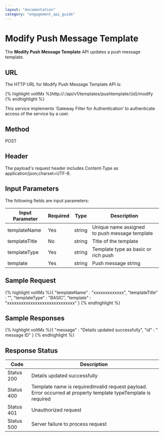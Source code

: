 ```yaml
---
layout: "documentation"
category: "engagement_api_guide"
---
```


# Modify Push Message Template

The **Modify Push Message Template** API updates a push message template.

## URL

The HTTP URL for Modify Push Message Template API is:

{% highlight voltMx %}http://<host>:<port>/api/v1/templates/pushtemplate/{id}/modify
{% endhighlight %}

This service implements ‘Gateway Filter for Authentication’ to authenticate access of the service by a user.

## Method

POST

## Header

The payload's request header includes Content-Type as application/json;charset=UTF-8.

## Input Parameters

The following fields are input parameters:

| Input Parameter | Required | Type   | Description                                   |
| --------------- | -------- | ------ | --------------------------------------------- |
| templateName    | Yes      | string | Unique name assigned to push message template |
| templateTitle   | No       | string | Title of the template                         |
| templateType    | Yes      | string | Template type as basic or rich push           |
| template        | Yes      | string | Push message string                           |

## Sample Request

{% highlight voltMx %}{
"templateName" : "xxxxxxxxxxxxx",
"templateTitle" : "",
"templateType" : "BASIC",
"template" : "xxxxxxxxxxxxxxxxxxxxxxxxxxxxx"
}
{% endhighlight %}

## Sample Responses

{% highlight voltMx %}{
"message" : "Details updated successfully",
"id" : " message ID"
}
{% endhighlight %}

## Response Status

| Code       | Description                                                                                                    |
| ---------- | -------------------------------------------------------------------------------------------------------------- |
| Status 200 | Details updated successfully                                                                                   |
| Status 400 | Template name is requiredInvalid request payload. Error occurred at property template typeTemplate is required |
| Status 401 | Unauthorized request                                                                                           |
| Status 500 | Server failure to process request                                                                              |
